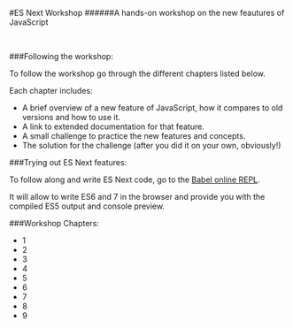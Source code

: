 #ES Next Workshop
######A hands-on workshop on the new feautures of JavaScript

<br/>

###Following the workshop:

To follow the workshop go through the different chapters listed below.

Each chapter includes:
- A brief overview of a new feature of JavaScript, how it compares to old versions and how to use it.
- A link to extended documentation for that feature.
- A small challenge to practice the new features and concepts.
- The solution for the challenge (after you did it on your own, obviously!)


###Trying out ES Next features:

To follow along and write ES Next code, go to the [Babel online REPL](https://babeljs.io/repl/#?evaluate=true&lineWrap=false&presets=es2015%2Creact%2Cstage-0%2Cstage-1%2Cstage-2%2Cstage-3).

It will allow to write ES6 and 7 in the browser and provide you with the compiled ES5 output and console preview.

###Workshop Chapters:
- 1
- 2
- 3
- 4
- 5
- 6
- 7
- 8
- 9
